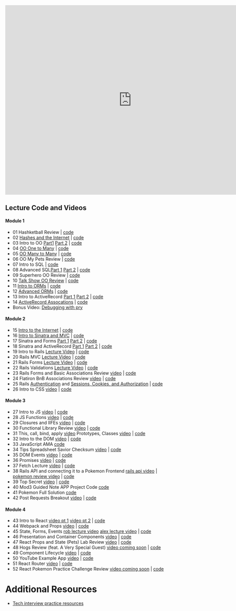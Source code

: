 <iframe src="https://calendar.google.com/calendar/embed?showTitle=0&amp;showNav=0&amp;showPrint=0&amp;showTabs=0&amp;showCalendars=0&amp;showTz=0&amp;mode=WEEK&amp;height=600&amp;wkst=1&amp;bgcolor=%23FFFFFF&amp;src=flatironschool.com_vdt6427fp5abejdevvcg6eu1hs%40group.calendar.google.com&amp;color=%232F6309&amp;ctz=America%2FNew_York" style="border-width:0" width="800" height="600" frameborder="0" scrolling="no"></iframe>

## Lecture Code and Videos

#### Module 1

* 01 Hashketball Review | [code](https://github.com/learn-co-students/dc-web-031218/tree/master/01_hashketball_review)
* 02 [Hashes and the Internet](https://youtu.be/qkhR_lZ9MAY) | [code](https://github.com/learn-co-students/dc-web-031218/tree/master/02_hashes_and_the_internet)
* 03 Intro to OO [Part1](https://youtu.be/sobGfcsQ2DM) [Part 2](https://youtu.be/BlOf7yROMyA) | [code](https://github.com/learn-co-students/dc-web-031218/tree/master/03-intro-to-oo)
* 04 [OO One to Many](https://youtu.be/xKWksgWOoUU) | [code](https://github.com/learn-co-students/dc-web-031218/tree/master/04-one-to-many)
* 05 [OO Many to Many](https://youtu.be/mhkKZL0RD2E) | [code](https://github.com/learn-co-students/dc-web-031218/tree/master/05-many-to-many)
* 06 OO My Pets Review | [code](https://github.com/learn-co-students/dc-web-031218/tree/master/06-oo-my-pets-review)
* 07 Intro to SQL | [code](https://github.com/learn-co-students/dc-web-031218/tree/master/07-intro-to-sql)
* 08 Advanced SQL[Part 1](https://youtu.be/iFsdUuP2o4M) [Part 2](https://youtu.be/rfop2yU_V6g) | [code](https://github.com/learn-co-students/dc-web-031218/tree/master/08-advanced-sql)
* 09 Superhero OO Review | [code](https://github.com/learn-co-students/dc-web-031218/tree/master/09-superhero-oo-review)
* 10 [Talk Show OO Review](https://youtu.be/2QtVGS_m290) | [code](https://github.com/learn-co-students/dc-web-031218/tree/solution/10-oo-review)
* 11 [Intro to ORMs](https://youtu.be/KGI_1Iak2C4) | [code](https://github.com/learn-co-students/dc-web-031218/tree/master/11-intro-to-orms)
* 12 [Advanced ORMs](https://www.youtube.com/watch?v=Tbzizt-PmuI) | [code](https://github.com/learn-co-students/dc-web-031218/tree/master/12-advanced-orms)
* 13 Intro to ActiveRecord [Part 1](https://youtu.be/xiXlEm_xtvw) [Part 2]() | [code](https://github.com/learn-co-students/dc-web-031218/tree/master/13-activerecord-intro)
* 14 [ActiveRecord Assocations](https://www.youtube.com/watch?v=zk1zZU2vMxY) | [code](https://github.com/learn-co-students/dc-web-031218/tree/master/14-activerecord-associations)
* Bonus Video: [Debugging with pry](https://youtu.be/Nn25Unnrb64)

#### Module 2

* 15 [Intro to the Internet](https://youtu.be/q28TBJgXayU) | [code](https://github.com/learn-co-students/dc-web-031218/tree/master/15-intro-to-internet)
* 16 [Intro to Sinatra and MVC](https://youtu.be/Q2Y0lHFcbA8) | [code](https://github.com/learn-co-students/dc-web-031218/tree/master/16-intro-sinatra-mvc)
* 17 Sinatra and Forms [Part 1](https://youtu.be/76UgUzr0XSE) [Part 2](https://youtu.be/2-_FMYLzzQg) | [code](https://github.com/learn-co-students/dc-web-031218/tree/master/17-sinatra-forms-rest)
* 18 Sinatra and ActiveRecord [Part 1](https://youtu.be/nmhmKvc-2ho) [Part 2](https://youtu.be/zmZY6BQTeCI) | [code](https://github.com/learn-co-students/dc-web-031218/tree/master/18-sinatra-active-record)
* 19 Intro to Rails [Lecture Video](https://www.youtube.com/watch?v=EgdFnlaE0G4) | [code](https://github.com/learn-co-students/dc-web-031218/tree/master/19-intro-to-rails/taco-town)
* 20 Rails MVC [Lecture Video](https://youtu.be/p63rPS4eZj0) | [code](https://github.com/learn-co-students/dc-web-031218/tree/master/20-rails-mvc)
* 21 Rails Forms [Lecture Video](https://youtu.be/UB8aD_dfh14) | [code](https://github.com/learn-co-students/dc-web-031218/tree/master/21-rails-forms)
* 22 Rails Validations [Lecture Video](https://youtu.be/S6EPbLWSOaE) | [code](https://github.com/learn-co-students/dc-web-031218/tree/master/22-rails-validations)
* 23 Rails Forms and Basic Associations Review [video](https://www.youtube.com/watch?v=sgGG2j46jrw&feature=youtu.be) | [code](https://github.com/learn-co-students/dc-web-031218/tree/master/23-forms-and-basic-associations-REVIEW)
* 24 Flatiron BnB Associations Review [video](https://giphy.com/gifs/arielle-m-coming-soon-3o72FkiKGMGauydfyg) | [code](https://github.com/learn-co-students/dc-web-031218/tree/master/24-bnb-associations-review)
* 25 Rails [Authentication](https://youtu.be/EANfkBanFvs) and [Sessions, Cookies, and Authorization](https://youtu.be/D6WmVf2KmnA) | [code](https://github.com/learn-co-students/dc-web-031218/tree/master/25-rails-auth)
* 26 Intro to CSS [video](http://youtu.be/I_P30erBvOA) | [code](https://github.com/learn-co-students/dc-web-031218/tree/master/26-intro-to-css)


#### Module 3

* 27 Intro to JS [video](https://youtu.be/iqG7sm9Tiu8) | [code](https://github.com/learn-co-students/dc-web-031218/tree/master/27-intro-to-js)
* 28 JS Functions [video](https://youtu.be/DNtQkeSCh50) | [code](https://github.com/learn-co-students/dc-web-031218/tree/master/28-js-functions)
* 29 Closures and IIFEs [video](https://youtu.be/n5YMy5nMb20) | [code](https://github.com/learn-co-students/dc-web-031218/tree/master/29-closures-iifes-loops)
* 30 Functional Library Review [video](https://www.youtube.com/watch?v=a55t58f870I) | [code](https://github.com/learn-co-students/dc-web-031218/tree/master/30-functional-library-review)
* 31 This, call, bind, apply [video](https://youtu.be/uMYccaqUnKc) Prototypes, Classes [video](https://youtu.be/R4FYdQ1lubk) | [code](https://github.com/learn-co-students/dc-web-031218/tree/master/31-this-new-objects)
* 32 Intro to the DOM [video](https://youtu.be/zTV4LJ9vKDM) | [code](https://github.com/learn-co-students/dc-web-031218/tree/master/32-the-dom)
* 33 JavaScript AMA [code](https://github.com/learn-co-students/dc-web-031218/tree/master/33-javascript-ama)
* 34 Tips Spreadsheet Savior Checksum [video](https://www.youtube.com/watch?v=E7O3eMoU1VA) | [code](https://github.com/learn-co-students/dc-web-031218/tree/master/34-tips-spreadsheet-savior)
* 35 DOM Events [video](https://youtu.be/z5Bm30xKRsM) | [code](https://github.com/learn-co-students/dc-web-031218/tree/master/35-event-listeners)
* 36 Promises [video](https://youtu.be/bQ_g9Ty9R_I) | [code](https://github.com/learn-co-students/dc-web-031218/tree/master/36-performance-and-promises)
* 37 Fetch Lecture [video](https://www.youtube.com/watch?v=ZIEHkvlqJhg) | [code](https://github.com/learn-co-students/dc-web-031218/tree/master/37-fetch)
* 38 Rails API and connecting it to a Pokemon Frontend [rails api video](https://www.youtube.com/watch?v=PTCqjh4AVHE) | [pokemon review video](https://www.youtube.com/watch?v=1z0JnFVLtAc) | [code](https://github.com/learn-co-students/dc-web-031218/tree/master/38-rails-api)
* 39 Top Secret [video](https://youtu.be/tWwMis7y81M) | [code](https://github.com/learn-co-students/dc-web-031218/tree/master/39-top-secret)
* 40 Mod3 Guided Note APP Project Code [code](https://github.com/learn-co-students/dc-web-031218/tree/master/40-guided-mod-3)
* 41 Pokemon Full Solution [code](https://github.com/learn-co-students/dc-web-031218/tree/master/41-pokemon-full-solution)
* 42 Post Requests Breakout [video](https://youtu.be/ZHgnxbm0y1M) | [code](https://github.com/learn-co-students/dc-web-031218/tree/master/42-post-requests-breakout)


#### Module 4
* 43 Intro to React [video pt 1](https://youtu.be/GvBFI02yuYk) [video pt 2](https://youtu.be/mbX96H0efgw) | [code](https://github.com/learn-co-students/dc-web-031218/tree/master/43-intro-to-react)
* 44 Webpack and Props [video](https://youtu.be/fYyNRKfJwJE) | [code](https://github.com/learn-co-students/dc-web-031218/tree/master/44-react-props)
* 45 State, Forms, Events [rob lecture video](https://youtu.be/MVWx2D4Ms9w) [alex lecture video](https://www.youtube.com/watch?v=d1EUrKXg_Wg&feature=youtu.be) | [code](https://github.com/learn-co-students/dc-web-031218/tree/master/45-state-events-forms)
* 46 Presentation and Container Components [video](https://youtu.be/0SDrQYiiHGo) | [code](https://github.com/learn-co-students/dc-web-031218/tree/master/46-presentation-and-container-components)
* 47 React Props and State (Pets) Lab Review [video](https://www.youtube.com/watch?v=y-f-gJ-H2Q4&feature=youtu.be) | [code](https://github.com/learn-co-students/dc-web-031218/tree/master/47-react-pets-review)
* 48 Hogs Review (feat. A Very Special Guest) [video coming soon]() | [code](https://github.com/learn-co-students/dc-web-031218/tree/master/48-hogs-review)
* 49 Component Lifecycle [video](https://youtu.be/HgCN-QZ6pl8) | [code](https://github.com/learn-co-students/dc-web-031218/tree/master/49-component-lifecycle)
* 50 YouTube Example App [video](https://youtu.be/VK_QxyrRjyw) | [code](https://github.com/learn-co-students/dc-web-031218/tree/master/50-example-app)
* 51 React Router [video](https://youtu.be/7XdXKl8iO14) | [code](https://github.com/learn-co-students/dc-web-031218/tree/master/51-react-router)
* 52 React Pokemon Practice Challenge Review [video coming soon](https://www.youtube.com/watch?v=FwENtwtY0EI) | [code](https://github.com/learn-co-students/dc-web-031218/tree/master/52-react-pokemon-review)


# Additional Resources
* [Tech interview practice resources](https://github.com/learn-co-students/dc-web-031218/blob/master/interview-resources.md)
